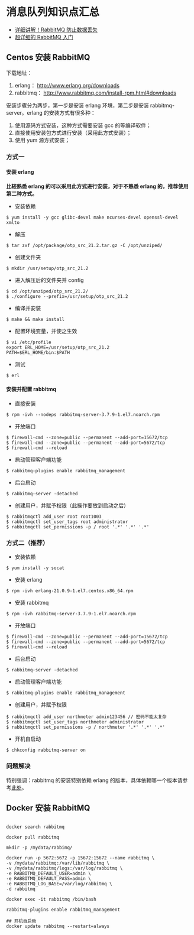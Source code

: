 # 消息队列知识点汇总

- [详细讲解！RabbitMQ 防止数据丢失](https://mp.weixin.qq.com/s/KGCER3TWLT6Yk_UwsYJZyA)
- [超详细的 RabbitMQ 入门](https://mp.weixin.qq.com/s/RhXe3cF_B3p78I2mEXY9EQ)

## Centos 安装 RabbitMQ

下载地址：

1. erlang： http://www.erlang.org/downloads
2. rabbitmq： http://www.rabbitmq.com/install-rpm.html#downloads

安装步骤分为两步，第一步是安装 erlang 环境，第二步是安装 rabbitmq-server。erlang 的安装方式有很多种：

1. 使用源码方式安装，这种方式需要安装 gcc 的等编译软件；
2. 直接使用安装包方式进行安装（采用此方式安装）；
3. 使用 yum 源方式安装；

### 方式一

#### 安装 erlang

**比较熟悉 erlang 的可以采用此方式进行安装，对于不熟悉 erlang 的，推荐使用第二种方式。**

- 安装依赖

```
$ yum install -y gcc glibc-devel make ncurses-devel openssl-devel xmlto
```

- 解压

```
$ tar zxf /opt/package/otp_src_21.2.tar.gz -C /opt/unziped/
```

- 创建文件夹

```
$ mkdir /usr/setup/otp_src_21.2
```

- 进入解压后的文件夹并 config

```
$ cd /opt/unziped/otp_src_21.2/
$ ./configure --prefix=/usr/setup/otp_src_21.2
```

- 编译并安装

```
$ make && make install
```

- 配置环境变量，并使之生效

```
$ vi /etc/profile
export ERL_HOME=/usr/setup/otp_src_21.2
PATH=$ERL_HOME/bin:$PATH
```

- 测试

```
$ erl
```

#### 安装并配置 rabbitmq

- 直接安装

```
$ rpm -ivh --nodeps rabbitmq-server-3.7.9-1.el7.noarch.rpm
```

- 开放端口

```
$ firewall-cmd --zone=public --permanent --add-port=15672/tcp
$ firewall-cmd --zone=public --permanent --add-port=5672/tcp
$ firewall-cmd --reload
```

- 启动管理客户端功能

```
$ rabbitmq-plugins enable rabbitmq_management
```

- 后台启动

```
$ rabbitmq-server -detached
```

- 创建用户，并赋予权限（此操作要放到启动之后）

```
$ rabbitmqctl add_user root root1003
$ rabbitmqctl set_user_tags root administrator
$ rabbitmqctl set_permissions -p / root '.*' '.*' '.*'
```

### 方式二（推荐）

- 安装依赖

```
$ yum install -y socat
```

- 安装 erlang

```
$ rpm -ivh erlang-21.0.9-1.el7.centos.x86_64.rpm
```

- 安装 rabbitmq

```
$ rpm -ivh rabbitmq-server-3.7.9-1.el7.noarch.rpm
```

- 开放端口

```
$ firewall-cmd --zone=public --permanent --add-port=15672/tcp
$ firewall-cmd --zone=public --permanent --add-port=5672/tcp
$ firewall-cmd --reload
```

- 后台启动

```
$ rabbitmq-server -detached
```

- 启动管理客户端功能

```
$ rabbitmq-plugins enable rabbitmq_management
```

- 创建用户，并赋予权限

```
$ rabbitmqctl add_user northmeter admin123456 // 密码不能太复杂
$ rabbitmqctl set_user_tags northmeter administrator
$ rabbitmqctl set_permissions -p / northmeter '.*' '.*' '.*'
```

- 开机自启动

```
$ chkconfig rabbitmq-server on
```

### 问题解决

特别强调：rabbitmq 的安装特别依赖 erlang 的版本，具体依赖哪一个版本请参考[此处](http://www.rabbitmq.com/which-erlang.html)。

## Docker 安装 RabbitMQ

```

docker search rabbitmq

docker pull rabbitmq

mkdir -p /mydata/rabbimq/

docker run -p 5672:5672 -p 15672:15672 --name rabbitmq \
-v /mydata/rabbitmq:/var/lib/rabbitmq \
-v /mydata/rabbitmq/logs:/var/log/rabbitmq \
-e RABBITMQ_DEFAULT_USER=admin \
-e RABBITMQ_DEFAULT_PASS=admin \
-e RABBITMQ_LOG_BASE=/var/log/rabbitmq \
-d rabbitmq

docker exec -it rabbitmq /bin/bash

rabbitmq-plugins enable rabbitmq_management

## 开机自启动
docker update rabbitmq --restart=always

```
